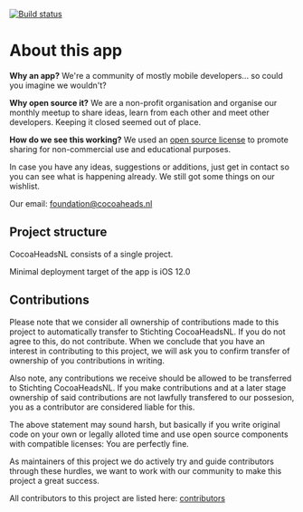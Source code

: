 [![Build status](https://build.appcenter.ms/v0.1/apps/b268db8e-5e09-40fb-9c8e-bd30aac6080a/branches/master/badge)](https://appcenter.ms)

# About this app

**Why an app?** We're a community of mostly mobile developers... so could you imagine we wouldn't? 

**Why open source it?** We are a non-profit organisation and organise our monthly meetup to share ideas, learn from each other and meet other developers. Keeping it closed seemed out of place.

**How do we see this working?** We used an [open source license](LICENSE.md) to promote sharing for non-commercial use and educational purposes.

In case you have any ideas, suggestions or additions, just get in contact so you can see what is happening already. We still got some things on our wishlist.

Our email: [foundation@cocoaheads.nl](mailto:foundation@cocoaheads.nl)


## Project structure

CocoaHeadsNL consists of a single project.

Minimal deployment target of the app is iOS 12.0

## Contributions

Please note that we consider all ownership of contributions made to this project to automatically transfer to Stichting CocoaHeadsNL. If you do not agree to this, do not contribute. When we conclude that you have an interest in contributing to this project, we will ask you to confirm transfer of ownership of you contributions in writing.

Also note, any contributions we receive should be allowed to be transferred to Stichting CocoaHeadsNL. If you make contributions and at a later stage ownership of said contributions are not lawfully transfered to our possesion, you as a contributor are considered liable for this.

The above statement may sound harsh, but basically if you write original code on your own or legally alloted time and use open source components with compatible licenses: You are perfectly fine.

As maintainers of this project we do actively try and guide contributors through these hurdles, we want to work with our community to make this project a great success.

All contributors to this project are listed here: [contributors](https://github.com/CocoaHeadsNL/CocoaHeadsNL-iOS/graphs/contributors)
